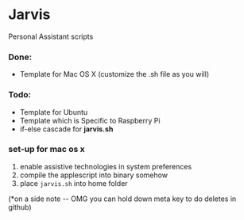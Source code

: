 Jarvis
======

Personal Assistant scripts

### Done:

* Template for Mac OS X (customize the .sh file as you will)

### Todo:

* Template for Ubuntu
* Template which is Specific to Raspberry Pi
* if-else cascade for **jarvis.sh**


### set-up for mac os x

1. enable assistive technologies in system preferences
2. compile the applescript into binary somehow
3. place `jarvis.sh` into home folder



(*on a side note -- OMG you can hold down meta key to do deletes in github)
